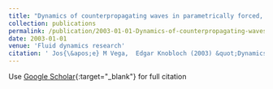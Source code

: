 ```yaml
---
title: "Dynamics of counterpropagating waves in parametrically forced, large aspect ratio, nearly conservative systems with nonzero detuning"
collection: publications
permalink: /publication/2003-01-01-Dynamics-of-counterpropagating-waves-in-parametrically-forced-large-aspect-ratio-nearly-conservative-systems-with-nonzero-detuning
date: 2003-01-01
venue: 'Fluid dynamics research'
citation: ' Jos{\&apos;e} M Vega,  Edgar Knobloch (2003) &quot;Dynamics of counterpropagating waves in parametrically forced, large aspect ratio, nearly conservative systems with nonzero detuning.&quot; <i>Fluid dynamics research</i>. 33, 113--140.'
---
```

Use [Google Scholar](https://scholar.google.com/scholar?q=Dynamics+of+counterpropagating+waves+in+parametrically+forced,+large+aspect+ratio,+nearly+conservative+systems+with+nonzero+detuning){:target="_blank"} for full citation